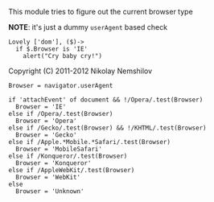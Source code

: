 This module tries to figure out the current browser type

__NOTE__: it's just a dummy `userAgent` based check

    Lovely ['dom'], ($)->
      if $.Browser is 'IE'
        alert("Cry baby cry!")

Copyright (C) 2011-2012 Nikolay Nemshilov

```coffee-aside
Browser = navigator.userAgent

if 'attachEvent' of document && !/Opera/.test(Browser)
  Browser = 'IE'
else if /Opera/.test(Browser)
  Browser = 'Opera'
else if /Gecko/.test(Browser) && !/KHTML/.test(Browser)
  Browser = 'Gecko'
else if /Apple.*Mobile.*Safari/.test(Browser)
  Browser = 'MobileSafari'
else if /Konqueror/.test(Browser)
  Browser = 'Konqueror'
else if /AppleWebKit/.test(Browser)
  Browser = 'WebKit'
else
  Browser = 'Unknown'
```
